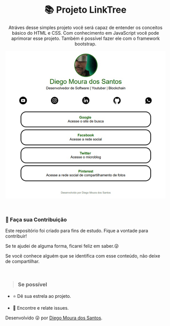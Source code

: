 <h1 align="center"> 📚 Projeto LinkTree  </h1>

<p align="center"> Atráves desse simples projeto você será capaz de entender os conceitos 
básico do HTML e CSS. Com conhecimento em JavaScript você pode aprimorar esse projeto. Também é
possível fazer ele com o framework bootstrap.</p>

<p align="center">
        <img src="img/linktree.jpg"alt="Projeto Basic LinkTree">
</p>
</br>

<h3> 🤝 Faça sua Contribuição </h3>
<p>
Este repositório foi criado para fins de estudo. Fique a vontade para contribuir!

Se te ajudei de alguma forma, ficarei feliz em saber.😜

Se você conhece alguém que se identifica com esse conteúdo, não deixe de compartilhar.

</p></br>

> <h3>Se possível</h3>

<p>

- ⭐️ Dê sua estrela ao projeto.

- 🐛 Encontre e relate issues.
</p>

Desenvolvido 😜 por [Diego Moura dos Santos](https://www.linkedin.com/in/diegomouradossantos/).
